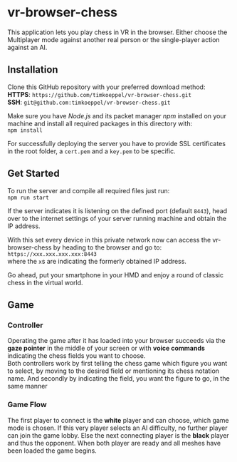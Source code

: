 # vr-browser-chess

This application lets you play chess in VR in the browser. 
Either choose the Multiplayer mode against another real person or the
single-player action against an AI.

## Installation
Clone this GitHub repository with your preferred download method:  
**HTTPS**: `https://github.com/timkoeppel/vr-browser-chess.git`  
**SSH**:   `git@github.com:timkoeppel/vr-browser-chess.git`

Make sure you have *Node.js* and its packet manager *npm* installed
on your machine and install all required packages in this directory
with:  
`npm install`

For successfully deploying the server you have to provide SSL certificates 
in the root folder, a `cert.pem` and a `key.pem` to be specific.

## Get Started
To run the server and compile all required files just run:  
`npm run start`

If the server indicates it is listening on the defined port
(default `8443`), head over to the internet settings of your server
running machine and obtain the IP address.

With this set every device in this private network now can access
the vr-browser-chess by heading to the browser and go to:  
`https://xxx.xxx.xxx.xxx:8443`  
where the `x`s are indicating the formerly obtained IP address.

Go ahead, put your smartphone in your HMD and enjoy a round of classic
chess in the virtual world.

## Game
### Controller
Operating the game after it has loaded into your browser succeeds
via the **gaze pointer** in the middle of your screen or with 
**voice commands** indicating the chess fields you want to choose.  
Both controllers work by first telling the chess game which figure you want to select,
by moving to the desired field or mentioning its chess notation name. And secondly 
by indicating the field, you want the figure to go, in the same manner

### Game Flow
The first player to connect is the **white** player and can choose, which game mode
is chosen. If this very player selects an AI difficulty, no further player can join the
game lobby. Else the next connecting player is the **black** player and thus the opponent.
When both player are ready and all meshes have been loaded the game begins.